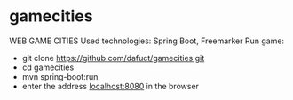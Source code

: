 # gamecities

WEB GAME CITIES
Used technologies: Spring Boot, Freemarker
Run game: 
- git clone https://github.com/dafuct/gamecities.git
- cd gamecities
- mvn spring-boot:run
- enter the address [localhost:8080](localhost:8080) in the browser

